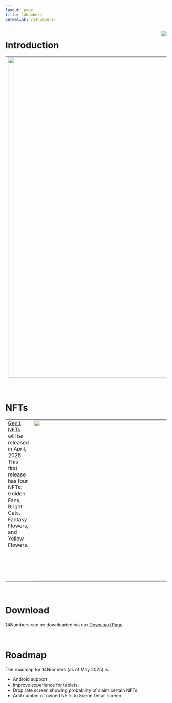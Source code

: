 ```yaml
---
layout: page
title: 14Numbers
permalink: /14numbers/
---
```



<img style="float: right;" src="./14numbers-logo.png">


# Introduction

<table>
<tbody>
<tr>
  <td><img src="./nfts/scenes.png" width="1000">
  <td valign="top">14Numbers is a puzzle game in which everyone in the world is trying to solve the same puzzle. There is a new puzzle each day.  You have 14 numbers and need to come up with three equations to solve for the daily target number.</td>
  </td>
</tr>
</tbody>
</table>

<br>

# NFTs


<table>
<tbody>
<tr>
  <td valign="top"><a href="./nfts">Gen1 NFTs</a> will be released in April, 2025. This first release has four NFTs: Golden Fans, Bright Cats, Fantasy Flowers, and Yellow Flowers.</td>
  <td><a href="./nfts.md"><img src="./nfts/100goldenfans.png" width="500"></a>
  </td>
</tr>
</tbody>
</table>

<br>

# Download
14Numbers can be downloaded via our [Download Page](./download).


<br>


# Roadmap

The roadmap for 14Numbers (as of May 2025) is:

* Android support
* Improve experience for tablets.
* Drop rate screen showing probability of claim certain NFTs.
* Add number of owned NFTs to Scene Detail screen.

